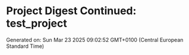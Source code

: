# Project Digest Continued: test_project
Generated on: Sun Mar 23 2025 09:02:52 GMT+0100 (Central European Standard Time)

